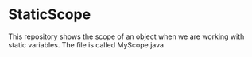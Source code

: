 # StaticScope
This repository shows the scope of an object when we are working with static variables.
The file is called MyScope.java
